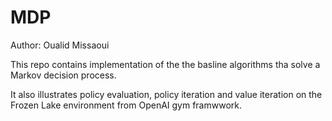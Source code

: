 # MDP

Author: Oualid Missaoui

This repo contains implementation of the  the basline algorithms tha solve a Markov decision process. 

It also illustrates policy evaluation, policy iteration and value iteration on the Frozen Lake environment from OpenAI gym  framwwork.
